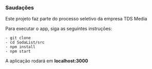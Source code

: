 ### Saudações

Este projeto faz parte do processo seletivo da empresa TDS Media

Para executar o app, siga as seguintes instruções:

```
- git clone
- cd SodaList/src
- npm install
- npm start
```

A aplicação rodará em **localhost:3000**